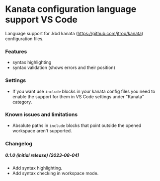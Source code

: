 # Kanata configuration language support VS Code

Language support for .kbd kanata (https://github.com/jtroo/kanata) configuration files.

### Features

- syntax highlighting
- syntax validation (shows errors and their position)

### Settings

- If you want use `include` blocks in your kanata config files you need to enable the support for them in VS Code settings under "Kanata" category.

### Known issues and limitations

- Absolute paths in `include` blocks that point outside the opened workspace aren't supported.

### Changelog

##### 0.1.0 (initial release) (2023-08-04)

- Add syntax highlighting.
- Add syntax checking in workspace mode.